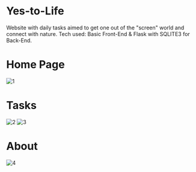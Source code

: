 # Yes-to-Life
Website with daily tasks aimed to get one out of the "screen" world and connect with nature. Tech used: Basic Front-End &amp; Flask with SQLITE3 for Back-End.
# Home Page
![1](https://user-images.githubusercontent.com/32739209/38089618-bcc06cb2-337d-11e8-8d3a-6e840e931870.png)
# Tasks
![2](https://user-images.githubusercontent.com/32739209/38089661-e58ea7da-337d-11e8-9012-29cabccf7fef.png)
![3](https://user-images.githubusercontent.com/32739209/38089672-f09b7a36-337d-11e8-9c86-2b66c0158a33.png)
# About
![4](https://user-images.githubusercontent.com/32739209/38089709-00ac4f18-337e-11e8-80a7-c085937a1186.png)
